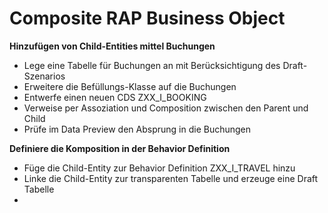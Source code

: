 # Composite RAP Business Object  

**Hinzufügen von Child-Entities mittel Buchungen**  
- Lege eine Tabelle für Buchungen an mit Berücksichtigung des Draft-Szenarios
- Erweitere die Befüllungs-Klasse auf die Buchungen
- Entwerfe einen neuen CDS ZXX_I_BOOKING
- Verweise per Assoziation und Composition zwischen den Parent und Child
- Prüfe im Data Preview den Absprung in die Buchungen

**Definiere die Komposition in der Behavior Definition**  
  - Füge die Child-Entity zur Behavior Definition ZXX_I_TRAVEL hinzu
  - Linke die Child-Entity zur transparenten Tabelle und erzeuge eine Draft Tabelle
  - 
